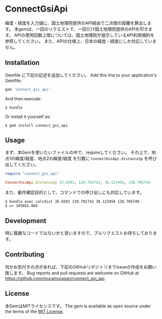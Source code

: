 # ConnectGsiApi

緯度・経度を入力値に、国土地理院提供のAPI経由で二点間の距離を算出します。
本gemは、一回のリクエストで、一回だけ国土地理院提供のAPIを叩きます。
APIの使用回数上限については、国土地理院が提示しているAPI利用規約を参照してください。
また、APIの仕様上、日本の緯度・経度にしか対応していません。

## Installation

Gemfile に下記の記述を追加してください。
Add this line to your application's Gemfile:

```ruby
gem 'connect_gsi_api'
```

And then execute:

    $ bundle

Or install it yourself as:

    $ gem install connect_gsi_api

## Usage

まず、本Gemを使いたいファイルの中で、requireしてください。
その上で、地点1の緯度/経度、地点2の緯度/経度 を引数に `ConnectGsiApi.distance2p` を呼び出してください。

```ruby
require "connect_gsi_api"

ConnectGsiApi.distance2p 35.6581, 139.701742, 36.123456, 138.705749
```

また、動作確認目的として、コマンドでの呼び出しにも対応しています。

    $ bundle exec calcdist 35.6581 139.701742 36.123456 138.705749
    $ => 103682.866

## Development

特に複雑なコードではないかと思いますので、プルリクエストお待ちしております。

## Contributing

何かお気付きの点があれば、下記のGitHubリポジトリまでissueの作成をお願い致します。
Bug reports and pull requests are welcome on GitHub at https://github.com/muramurasan/connect_gsi_api.


## License

本GemはMITライセンスです。
The gem is available as open source under the terms of the [MIT License](http://opensource.org/licenses/MIT).

